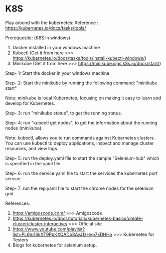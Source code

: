 # K8S
 Play around with the kubernetes: Reference : https://kubernetes.io/docs/tasks/tools/
 
Prerequesite: (K8S in windows)
1. Docker installed in your windows machine
2. Kubectl (Get it from here >>> https://kubernetes.io/docs/tasks/tools/install-kubectl-windows/)
3. Minikube (Get it from here >>> https://minikube.sigs.k8s.io/docs/start/)

Step- 1: Start the docker in your windows machine 

Step- 2: Start the minikube by running the following command: "minikube start"

Note: minikube is local Kubernetes, focusing on making it easy to learn and develop for Kubernetes.

Step- 3: run "minikube status", to get the running status.

Step- 4: run "kubectl get nodes", to get the information about the running nodes (minikube). 

Note:  kubectl, allows you to run commands against Kubernetes clusters. You can use kubectl to deploy applications, inspect and manage cluster resources, and view logs.

Step- 5: run the deploy.yaml file to start the sample "Selenium-hub" which is specified in the yaml file.

Step- 6: run the service.yaml file to start the services the kubernetes port service.

Step- 7: run the rep.yaml file to start the chrome nodes for the selenium grid.


References:
1. https://amigoscode.com/   >>> Amigoscode
2. https://kubernetes.io/docs/tutorials/kubernetes-basics/create-cluster/cluster-interactive/   >>> Official site
3. https://www.youtube.com/playlist?list=PL6tu16kXT9PpKXQADb8AyJ1zHyp7xDHHo  >>> Kubernetes for Testers
4. Blogs for kubernetes for selenium setup.
